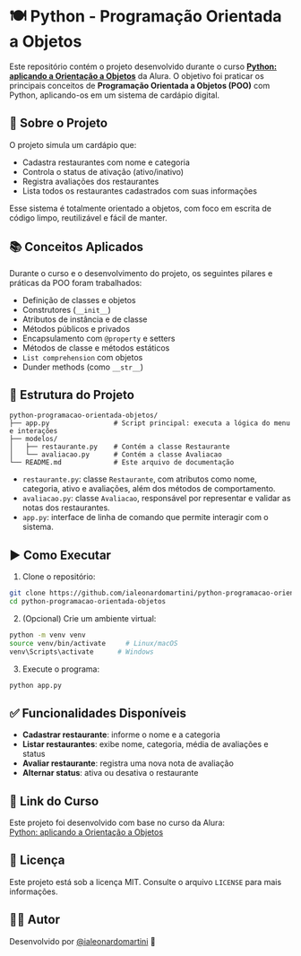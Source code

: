 # 🍽️ Python - Programação Orientada a Objetos

Este repositório contém o projeto desenvolvido durante o curso [**Python: aplicando a Orientação a Objetos**](https://cursos.alura.com.br/course/python-aplicando-orientacao-objetos) da Alura. O objetivo foi praticar os principais conceitos de **Programação Orientada a Objetos (POO)** com Python, aplicando-os em um sistema de cardápio digital.

## 📌 Sobre o Projeto

O projeto simula um cardápio que:

- Cadastra restaurantes com nome e categoria  
- Controla o status de ativação (ativo/inativo)  
- Registra avaliações dos restaurantes  
- Lista todos os restaurantes cadastrados com suas informações  

Esse sistema é totalmente orientado a objetos, com foco em escrita de código limpo, reutilizável e fácil de manter.

## 📚 Conceitos Aplicados

Durante o curso e o desenvolvimento do projeto, os seguintes pilares e práticas da POO foram trabalhados:

- Definição de classes e objetos  
- Construtores (`__init__`)  
- Atributos de instância e de classe  
- Métodos públicos e privados  
- Encapsulamento com `@property` e setters  
- Métodos de classe e métodos estáticos  
- `List comprehension` com objetos  
- Dunder methods (como `__str__`)  

## 🧱 Estrutura do Projeto

```text
python-programacao-orientada-objetos/
├── app.py                # Script principal: executa a lógica do menu e interações
├── modelos/
│   ├── restaurante.py    # Contém a classe Restaurante
│   └── avaliacao.py      # Contém a classe Avaliacao
└── README.md             # Este arquivo de documentação
```

- `restaurante.py`: classe `Restaurante`, com atributos como nome, categoria, ativo e avaliações, além dos métodos de comportamento.  
- `avaliacao.py`: classe `Avaliacao`, responsável por representar e validar as notas dos restaurantes.  
- `app.py`: interface de linha de comando que permite interagir com o sistema.

## ▶️ Como Executar

1. Clone o repositório:

```bash
git clone https://github.com/ialeonardomartini/python-programacao-orientada-objetos.git
cd python-programacao-orientada-objetos
```

2. (Opcional) Crie um ambiente virtual:

```bash
python -m venv venv
source venv/bin/activate     # Linux/macOS
venv\Scripts\activate      # Windows
```

3. Execute o programa:

```bash
python app.py
```

## ✅ Funcionalidades Disponíveis

- **Cadastrar restaurante**: informe o nome e a categoria  
- **Listar restaurantes**: exibe nome, categoria, média de avaliações e status  
- **Avaliar restaurante**: registra uma nova nota de avaliação  
- **Alternar status**: ativa ou desativa o restaurante  

## 📎 Link do Curso

Este projeto foi desenvolvido com base no curso da Alura:  
[Python: aplicando a Orientação a Objetos](https://cursos.alura.com.br/course/python-aplicando-orientacao-objetos)

## 📝 Licença

Este projeto está sob a licença MIT. Consulte o arquivo `LICENSE` para mais informações.

## 🙋‍♂️ Autor

Desenvolvido por [@ialeonardomartini](https://github.com/ialeonardomartini) 🚀
